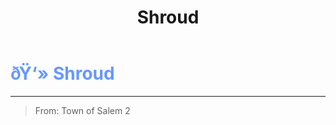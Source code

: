 ﻿---
lang: en-US
title: Shroud
prev: SerialKiller
next: Spiritcaller
---

# <font color="#6697ff">ðŸ‘» <b>Shroud</b></font> <Badge text="Killing" type="tip" vertical="middle"/>
---

> From: Town of Salem 2

